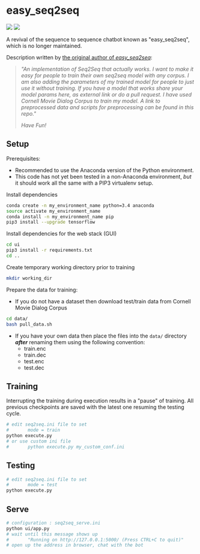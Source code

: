 # easy\_seq2seq

![](https://img.shields.io/badge/python-3-brightgreen.svg) ![](https://img.shields.io/badge/tensorflow-1.3.0-orange.svg)

A revival of the sequence to sequence chatbot known as "easy_seq2seq", which is no longer maintained.

Description written by [the original author of *easy_seq2seq*](https://github.com/suriyadeepan/practical_seq2seq):
> _"An implementation of Seq2Seq that actually works. I want to make it easy for people to train their own seq2seq model with any corpus. I am also
> adding the parameters of my trained model for people to just use it without training. If you have a model that works share your model params here, 
> as external link or do a pull request. I have used Cornell Movie Dialog Corpus to train my model. A link to preprocessed data and scripts for 
> preprocessing can be found in this repo."_
> 
> *Have Fun!*

## Setup

Prerequisites:
  * Recommended to use the Anaconda version of the Python environment.
  * This code has not yet been tested in a non-Anaconda environment, _but_ it should work all the same with a PIP3 virtualenv setup.

Install dependencies

```bash
conda create -n my_environment_name python=3.4 anaconda
source activate my_environment_name
conda install -n my_environment_name pip
pip3 install --upgrade tensorflow
```

Install dependencies for the web stack (GUI)

```bash
cd ui
pip3 install -r requirements.txt
cd ..
```

Create temporary working directory prior to training

```bash
mkdir working_dir
```

Prepare the data for training:

* If you do not have a dataset then download test/train data from Cornell Movie Dialog Corpus

```bash
cd data/
bash pull_data.sh
```

* If you have your own data then place the files into the `data/` directory _**after**_ renaming them using the following convention:
  * train.enc
  * train.dec
  * test.enc
  * test.dec

## Training

Interrupting the training during execution results in a "pause" of training. All previous checkpoints are saved with the latest one resuming the testing cycle.

```bash
# edit seq2seq.ini file to set 
#		mode = train
python execute.py
# or use custom ini file
#		python execute.py my_custom_conf.ini
```

## Testing

```bash
# edit seq2seq.ini file to set 
#		mode = test
python execute.py
```

## Serve

```bash
# configuration : seq2seq_serve.ini
python ui/app.py
# wait until this message shows up
#		"Running on http://127.0.0.1:5000/ (Press CTRL+C to quit)"
# open up the address in browser, chat with the bot
```
